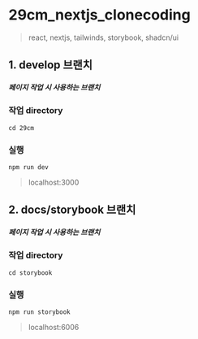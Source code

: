 # 29cm_nextjs_clonecoding
> react, nextjs, tailwinds, storybook, shadcn/ui

## 1. develop 브랜치
##### 페이지 작업 시 사용하는 브랜치

### 작업 directory
```angular2html
cd 29cm
```

### 실행
```angular2html
npm run dev
```
> localhost:3000


## 2. docs/storybook 브랜치
##### 페이지 작업 시 사용하는 브랜치

### 작업 directory
```angular2html
cd storybook
```

### 실행
```angular2html
npm run storybook
```
> localhost:6006

